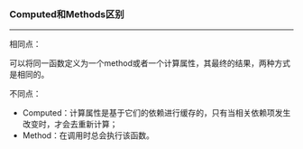 ### Computed和Methods区别
---

相同点：

可以将同一函数定义为一个method或者一个计算属性，其最终的结果，两种方式是相同的。

不同点：

- Computed：计算属性是基于它们的依赖进行缓存的，只有当相关依赖项发生改变时，才会去重新计算；
- Method：在调用时总会执行该函数。